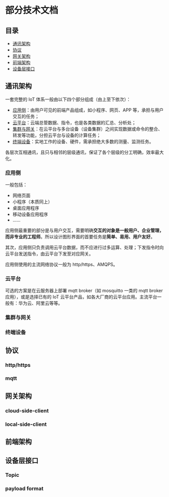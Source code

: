 # 部分技术文档

## 目录

-   [通讯架构](#通讯架构)
-   [协议](#协议)
-   [网关架构](#网关架构)
-   [前端架构](#前端架构)
-   [设备层接口](#设备层接口)

## 通讯架构

一套完整的 IoT 体系一般由以下四个部分组成（由上至下依次）：

-   [应用侧](#应用侧)：由用户可见的前端产品组成，如小程序、网页、APP 等，承担与用户交互的任务；
-   [云平台](#云平台)：云端总管数据、指令，也是各类数据的汇总、分析处；
-   [集群与网关](#集群与网关)：在云平台与多台设备（设备集群）之间实现数据或命令的整合、转发等功能，分担云平台与设备的计算任务；
-   [终端设备](#终端设备)：实地工作的设备、硬件，需承担绝大多数的测量、监测任务。

各层次互相通讯，且只与相邻的层级通讯，保证了各个层级的分工明确，效率最大化。

### 应用侧

一般包括：

-   网络页面
-   小程序（本质同上）
-   桌面应用程序
-   移动设备应用程序
-   ……

应用侧最重要的部分是与用户交互，需要明确**交互的对象是一般用户、企业管理，而非专业的工程师**。所以设计图形界面的首要任务是**简单、易用、用户友好**。

其次，应用侧只负责调用云平台数据，而不应进行过多运算、处理；下发指令时向云平台发送指令，由云平台下发至对应网关。

应用侧使用的主流网络协议一般为 http/https、AMQPS。

### 云平台

可选的方案是在云服务器上部署 mqtt broker（如 mosquitto 一类的 mqtt broker 应用），或是选择已有的 IoT 云平台产品，如各大厂商的云平台应用。主流平台一般有：华为云、阿里云等等。

### 集群与网关

### 终端设备

## 协议

### http/https

### mqtt

## 网关架构

### cloud-side-client

### local-side-client

## 前端架构

## 设备层接口

### Topic

### payload format
